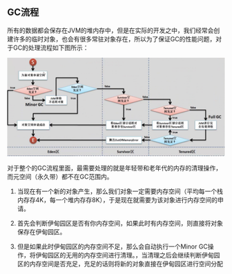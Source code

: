 ## GC流程

所有的数据都会保存在JVM的堆内存中，但是在实际的开发之中，我们经常会创建许多的临时对象，也会有很多常驻对象存在，所以为了保证GC的性能问题，对于GC的处理流程如下图所示：

![](/assets/3071517030847_.pic_hd.jpg)

对于整个的GC流程里面，最需要处理的就是年轻带和老年代的内存的清理操作，而元空间（永久带）都不在GC范围内。

1. 当现在有一个新的对象产生，那么我们对象一定需要内存空间（平均每一个栈内存存4K，每一个堆内存存8K），于是现在就需要为该对象进行内存空间的申请。

2. 首先会判断伊甸园区是否有你内存空间，如果此时有内存空间，则直接将对象保存在伊甸园区。

3. 但是如果此时伊甸园区的内存空间不足，那么会自动执行一个Minor GC操作，将伊甸园区的无用的内存空间进行清理。，当清理之后会继续判断伊甸园区的内存空间是否充足，充足的话则将新的对象直接在伊甸园区进行空间分配